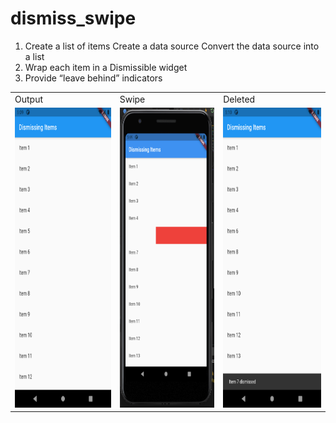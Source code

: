 # dismiss_swipe

1. Create a list of items
Create a data source
Convert the data source into a list
2. Wrap each item in a Dismissible widget
3. Provide “leave behind” indicators



<table>
  <tr>
    <td>Output</td>
    <td>Swipe</td>
     <td>Deleted</td>
  </tr>
  <tr>
    <td><img src="output.png" width=270 height=480></td>
     <td><img src="swipe.png" width=270 height=480></td>
    <td><img src="deleted.png" width=270 height=480></td>
 
  </tr>
 </table>